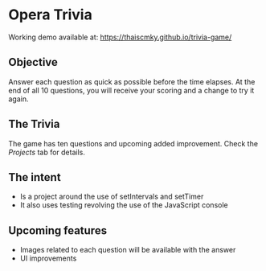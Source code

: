 # Opera Trivia

Working demo available at: https://thaiscmky.github.io/trivia-game/

## Objective

Answer each question as quick as possible before the time elapses. At the end of all 10 questions, you will receive your scoring and a change to try it again.

## The Trivia

The game has ten questions and upcoming added improvement. Check the _Projects_ tab for details.

## The intent

+ Is a project around the use of setIntervals and setTimer
+ It also uses testing revolving the use of the JavaScript console

## Upcoming features

+ Images related to each question will be available with the answer
+ UI improvements
